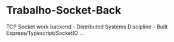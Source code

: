 # Trabalho-Socket-Back

TCP Socket work backend - Distributed Systems Discipline - Built Express/Typescript/SocketIO ...

